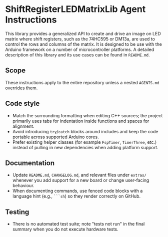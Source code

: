 # ShiftRegisterLEDMatrixLib Agent Instructions
This library provides a generalized API to create and drive an image on LED matrix where shift registers, such as the 74HC595 or DM13a, are used to control the rows and columns of the matrix. It is designed to be use with the Arduino framework on a number of microcontroller platforms. A detailed description of this library and its use cases can be found in `README.md`.

## Scope
These instructions apply to the entire repository unless a nested `AGENTS.md` overrides them.

## Code style
- Match the surrounding formatting when editing C++ sources; the project primarily uses tabs for indentation inside functions and spaces for alignment.
- Avoid introducing `try`/`catch` blocks around includes and keep the code portable across supported Arduino cores.
- Prefer existing helper classes (for example `FspTimer`, `TimerThree`, etc.) instead of pulling in new dependencies when adding platform support.

## Documentation
- Update `README.md`, `CHANGELOG.md`, and relevant files under `extras/` whenever you add support for a new board or change user-facing behaviour.
- When documenting commands, use fenced code blocks with a language hint (e.g., ` ```sh `) so they render correctly on GitHub.

## Testing
- There is no automated test suite; note "tests not run" in the final summary when you do not execute hardware tests.
